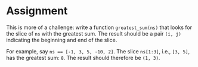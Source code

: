 # Assignment

This is more of a challenge: write a function `greatest_sum(ns)` that
looks for the slice of `ns` with the greatest sum.
The result should be a pair `(i, j)` indicating the beginning and end of the slice.

For example, say `ns == [-1, 3, 5, -10, 2]`. The slice `ns[1:3]`, i.e., `[3, 5]`, has the greatest sum: `8`.
The result should therefore be `(1, 3)`.
